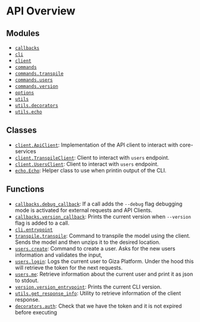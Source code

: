 <!-- markdownlint-disable -->

# API Overview

## Modules

- [`callbacks`](./callbacks.md#module-callbacks)
- [`cli`](./cli.md#module-cli)
- [`client`](./client.md#module-client)
- [`commands`](./commands.md#module-commands)
- [`commands.transpile`](./commands.transpile.md#module-commandstranspile)
- [`commands.users`](./commands.users.md#module-commandsusers)
- [`commands.version`](./commands.version.md#module-commandsversion)
- [`options`](./options.md#module-options)
- [`utils`](./utils.md#module-utils)
- [`utils.decorators`](./utils.decorators.md#module-utilsdecorators)
- [`utils.echo`](./utils.echo.md#module-utilsecho)

## Classes

- [`client.ApiClient`](./client.md#class-apiclient): Implementation of the API client to interact with core-services
- [`client.TranspileClient`](./client.md#class-transpileclient): Client to interact with `users` endpoint.
- [`client.UsersClient`](./client.md#class-usersclient): Client to interact with `users` endpoint.
- [`echo.Echo`](./utils.echo.md#class-echo): Helper class to use when printin output of the CLI.

## Functions

- [`callbacks.debug_callback`](./callbacks.md#function-debug_callback): If a call adds the `--debug` flag debugging mode is activated for external requests and API Clients.
- [`callbacks.version_callback`](./callbacks.md#function-version_callback): Prints the current version when `--version` flag is added to a call.
- [`cli.entrypoint`](./cli.md#function-entrypoint)
- [`transpile.transpile`](./commands.transpile.md#function-transpile): Command to transpile the model using the client. Sends the model and then unzips it to the desired location.
- [`users.create`](./commands.users.md#function-create): Command to create a user. Asks for the new users information and validates the input,
- [`users.login`](./commands.users.md#function-login): Logs the current user to Giza Platform. Under the hood this will retrieve the token for the next requests.
- [`users.me`](./commands.users.md#function-me): Retrieve information about the current user and print it as json to stdout.
- [`version.version_entrypoint`](./commands.version.md#function-version_entrypoint): Prints the current CLI version.
- [`utils.get_response_info`](./utils.md#function-get_response_info): Utility to retrieve information of the client response.
- [`decorators.auth`](./utils.decorators.md#function-auth): Check that we have the token and it is not expired before executing
